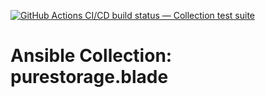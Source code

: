 [![GitHub Actions CI/CD build status — Collection test suite](https://github.com/ansible-collection-migration/purestorage.blade/workflows/Collection%20test%20suite/badge.svg?branch=master)](https://github.com/ansible-collection-migration/purestorage.blade/actions?query=workflow%3A%22Collection%20test%20suite%22)

Ansible Collection: purestorage.blade
=================================================